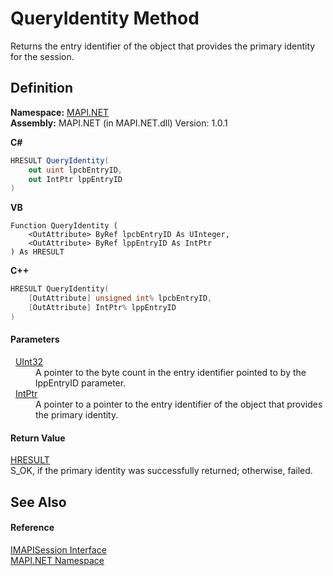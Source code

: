 # QueryIdentity Method


Returns the entry identifier of the object that provides the primary identity for the session.



## Definition
**Namespace:** <a href="N_MAPI_NET.md">MAPI.NET</a>  
**Assembly:** MAPI.NET (in MAPI.NET.dll) Version: 1.0.1

**C#**
``` C#
HRESULT QueryIdentity(
	out uint lpcbEntryID,
	out IntPtr lppEntryID
)
```
**VB**
``` VB
Function QueryIdentity ( 
	<OutAttribute> ByRef lpcbEntryID As UInteger,
	<OutAttribute> ByRef lppEntryID As IntPtr
) As HRESULT
```
**C++**
``` C++
HRESULT QueryIdentity(
	[OutAttribute] unsigned int% lpcbEntryID, 
	[OutAttribute] IntPtr% lppEntryID
)
```



#### Parameters
<dl><dt>  <a href="https://learn.microsoft.com/dotnet/api/system.uint32" target="_blank" rel="noopener noreferrer">UInt32</a></dt><dd>A pointer to the byte count in the entry identifier pointed to by the lppEntryID parameter.</dd><dt>  <a href="https://learn.microsoft.com/dotnet/api/system.intptr" target="_blank" rel="noopener noreferrer">IntPtr</a></dt><dd>A pointer to a pointer to the entry identifier of the object that provides the primary identity.</dd></dl>

#### Return Value
<a href="T_MAPI_NET_HRESULT.md">HRESULT</a>  
S_OK, if the primary identity was successfully returned; otherwise, failed.

## See Also


#### Reference
<a href="T_MAPI_NET_IMAPISession.md">IMAPISession Interface</a>  
<a href="N_MAPI_NET.md">MAPI.NET Namespace</a>  
